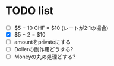 # TODO list

* [ ] $5 + 10 CHF = $10 (レートが2:1の場合)
* [x] $5 * 2 = $10
* [ ] amountをprivateにする
* [ ] Dollerの副作用どうする?
* [ ] Moneyの丸め処理どする?